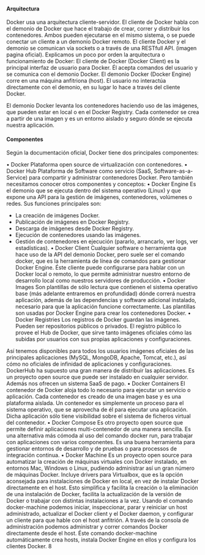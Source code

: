 <h4>Arquitectura</h4>

Docker usa una arquitectura cliente-servidor. El cliente de Docker habla con el demonio de
Docker que hace el trabajo de crear, correr y distribuir los contenedores. Ambos pueden ejecutarse
en el mismo sistema, o se puede conectar un cliente a un demonio Docker remoto. El cliente Docker
y el demonio se comunican vía sockets o a través de una RESTfull API. (imagen pagina oficial).
Explicamos un poco por orden la arquitectura o funcionamiento de Docker:
El cliente de Docker (Docker Client) es la principal interfaz de usuario para Docker. Él
acepta comandos del usuario y se comunica con el demonio Docker.
El demonio Docker (Docker Engine) corre en una máquina anfitriona (host). El usuario no
interactúa directamente con el demonio, en su lugar lo hace a través del cliente Docker.

El demonio Docker levanta los contenedores haciendo uso de las imágenes, que pueden
estar en local o en el Docker Registry.
Cada contenedor se crea a partir de una imagen y es un entorno aislado y seguro dónde se
ejecuta nuestra aplicación.

<h4>Componentes</h4>

Según la documentación oficial, Docker tiene dos principales componentes:

• Docker
Plataforma open source de virtualización con contenedores.
• Docker Hub
Plataforma de Software como servicio (SaaS, Software-as-a-Service) para compartir y
administrar contenedores Docker.
Pero también necesitamos conocer otros componentes y conceptos:
• Docker Engine
Es el demonio que se ejecuta dentro del sistema operativo (Linux) y que expone una API
para la gestión de imágenes, contenedores, volúmenes o redes. Sus funciones principales son:
- La creación de imágenes Docker.
- Publicación de imágenes en Docker Registry.
- Descarga de imágenes desde Docker Registry.
- Ejecución de contenedores usando las imágenes.
- Gestión de contenedores en ejecución (pararlo, arrancarlo, ver logs, ver estadísticas).
• Docker Client
Cualquier software o herramienta que hace uso de la API del demonio Docker, pero suele
ser el comando docker, que es la herramienta de línea de comandos para gestionar Docker Engine.
Éste cliente puede configurarse para hablar con un Docker local o remoto, lo que permite
administrar nuestro entorno de desarrollo local como nuestros servidores de producción.
• Docker Images
Son plantillas de sólo lectura que contienen el sistema operativo base (más adelante
entraremos en profundidad) dónde correrá nuestra aplicación, además de las dependencias y
software adicional instalado, necesario para que la aplicación funcione correctamente. Las plantillas
son usadas por Docker Engine para crear los contenedores Docker.
• Docker Registries
Los registros de Docker guardan las imágenes. Pueden ser repositorios públicos o privados.
El registro público lo provee el Hub de Docker, que sirve tanto imágenes oficiales cómo las subidas
por usuarios con sus propias aplicaciones y configuraciones.

Así tenemos disponibles para todos los usuarios imágenes oficiales de las principales
aplicaciones (MySQL, MongoDB, Apache, Tomcat, etc.), así cómo no oficiales de infinidad de
aplicaciones y configuraciones.
DockerHub ha supuesto una gran manera de distribuir las aplicaciones. Es un proyecto open
source que puede ser instalado en cualquier servidor. Además nos ofrecen un sistema SaaS de pago.
• Docker Containers
El contenedor de Docker aloja todo lo necesario para ejecutar un servicio o aplicación. Cada
contenedor es creado de una imagen base y es una plataforma aislada.
Un contenedor es simplemente un proceso para el sistema operativo, que se aprovecha de él
para ejecutar una aplicación. Dicha aplicación sólo tiene visibilidad sobre el sistema de ficheros
virtual del contenedor.
• Docker Compose
Es otro proyecto open source que permite definir aplicaciones multi-contenedor de una
manera sencilla. Es una alternativa más cómoda al uso del comando docker run, para trabajar con
aplicaciones con varios componentes.
Es una buena herramienta para gestionar entornos de desarrollo y de pruebas o para
processos de integración continua.
• Docker Machine
Es un proyecto open source para automatizar la creación de máquinas virtuales con Docker
instalado, en entornos Mac, Windows o Linux, pudiendo administrar así un gran número de
máquinas Docker.
Incluye drivers para Virtualbox, que es la opción aconsejada para instalaciones de Docker en
local, en vez de instalar Docker directamente en el host. Esto simplifica y facilita la creación o la
eliminación de una instalación de Docker, facilita la actualización de la versión de Docker o trabajar
con distintas instalaciones a la vez.
Usando el comando docker-machine podemos iniciar, inspeccionar, parar y reiniciar un
host administrado, actualizar el Docker client y el Docker daemon, y configurar un cliente para que
hable con el host anfitrión. A través de la consola de administración podemos administrar y correr
comandos Docker directamente desde el host. Éste comando docker-machine automáticamente
crea hosts, instala Docker Engine en ellos y configura los clientes Docker.
8